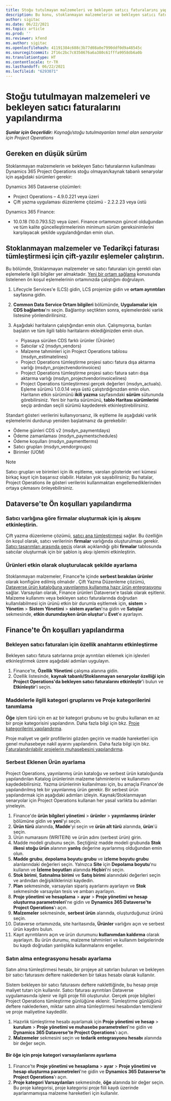 ```yaml
---
title: Stoğu tutulmayan malzemeleri ve bekleyen satıcı faturalarını yapılandırma
description: Bu konu, stoklanmayan malzemelerin ve bekleyen satıcı faturalarının nasıl etkinleştirileceğini açıklar.
author: sigitac
ms.date: 06/22/2021
ms.topic: article
ms.prod: ''
ms.reviewer: kfend
ms.author: sigitac
ms.openlocfilehash: 41191384c688c3b77d08a0e7990ddf0d9a48545c
ms.sourcegitcommit: 2f16c2bc7c8350676a6a380c61fffa9958db6a0b
ms.translationtype: HT
ms.contentlocale: tr-TR
ms.lasthandoff: 06/22/2021
ms.locfileid: "6293071"
---
```

# <a name="configure-non-stocked-materials-and-pending-vendor-invoices"></a>Stoğu tutulmayan malzemeleri ve bekleyen satıcı faturalarını yapılandırma

_**Şunlar için Geçerlidir:** Kaynağı/stoğu tutulmayanları temel alan senaryolar için Project Operations_

## <a name="minimum-version-requirement"></a>Gereken en düşük sürüm

Stoklanmayan malzemelerin ve bekleyen Satıcı faturalarının kullanılması Dynamics 365 Project Operations stoğu olmayan/kaynak tabanlı senaryolar için aşağıdaki sürümleri gerekir:

Dynamics 365 Dataverse çözümleri:

- Project Operations – 4.9.0.221 veya üzeri
- Çift yazma uygulaması düzenleme çözümü - 2.2.2.23 veya üstü

Dynamics 365 Finance:
- 10.0.18 (10.0.793.52) veya üzeri. Finance ortamınızın güncel olduğundan ve tüm kalite güncelleştirmelerinin minimum sürüm gereksinimlerini karşılayacak şekilde uygulandığından emin olun.

## <a name="run-dual-write-maps-for-non-stocked-materials-and-vendor-invoice-integration"></a>Stoklanmayan malzemeler ve Tedarikçi faturası tümleştirmesi için çift-yazılır eşlemeler çalıştırın.

Bu bölümde, Stoklanmayan malzemeler ve satıcı faturaları için gerekli olan eşlemelerle ilgili bilgiler yer almaktadır. [Yeni bir ortam sağlama](../environment/resource-provision-new-environment.md#run-project-operations-dual-write-maps) konusunda listelenen ön koşul eşlemelerinin ortamınızda çalıştığını doğrulayın.

1. Lifecycle Services'e (LCS) gidin, LCS projenize gidin ve **ortam ayrıntıları** sayfasına gidin.
2. **Common Data Service Ortam bilgileri** bölümünde, **Uygulamalar için CDS bağlantısı**'nı seçin. Bağlantıyı seçtikten sonra, eşlemelerdeki varlık listesine yönlendirilirsiniz.
3. Aşağıdaki haritaların çalıştığından emin olun. Çalışmıyorsa, bunları başlatın ve tüm ilgili tablo haritalarını eklediğinizden emin olun.

    - Piyasaya sürülen CDS farklı ürünler (Ürünler)
    - Satıcılar v2 (msdyn_vendors)
    - Malzeme tahminleri için Project Operations tablosu (msdyn_estimatelines)
    - Project Operations tümleştirme projesi satıcı fatura dışa aktarma varlığı (msdyn_projectvendorinvoices)
    - Project Operations tümleştirme projesi satıcı fatura satırı dışa aktarma varlığı (msdyn_projectvendorinvoicelines)
    - Project Operations tümleştirmesi gerçek değerleri (msdyn_actuals). Eşleme sürümü 1.0.0.14 veya üstü çalıştırdığınızdan emin olun. Haritanın etkin sürümünü **ikili yazma** sayfasındaki **sürüm** sütununda görebilirsiniz. Yeni bir harita sürümünü, **tablo Haritası sürümlerini** seçip ardından seçili sürümü kaydederek etkinleştirebilirsiniz.

Standart gösteri verilerini kullanıyorsanız, ilk eşitleme ile aşağıdaki varlık eşlemelerini durdurup yeniden başlatmanız da gerekebilir:
  - Ödeme günleri CDS v2 (msdyn_paymentdays)
  - Ödeme zamanlaması (msdyn_paymentschedules)
  - Ödeme koşulları (msdyn_paymentterms)
  - Satıcı grupları (msdyn_vendorgroups)
  - Birimler (UOM)

> [!NOTE]
> Satıcı grupları ve birimleri için ilk eşitleme, varolan gösteride veri kümesi birkaç kayıt için başarısız olabilir. Hataları yok sayabilirsiniz; Bu hatalar, Project Operations ile gösteri verilerini kullanmaktan engellemediklerinden ortaya çıkmasını önleyebilirsiniz.

## <a name="configure-prerequisites-in-dataverse"></a>Dataverse'te Ön koşulları yapılandırma

### <a name="activate-workflow-to-create-accounts-based-on-vendor-entity"></a>Satıcı varlığına göre firmalar oluşturmak için iş akışını etkinleştirin.

Çift yazma düzenleme çözümü, [satıcı ana tümleştirmesi](/dynamics365/fin-ops-core/dev-itpro/data-entities/dual-write/vendor-mapping) sağlar. Bu özelliğin ön koşul olarak, satıcı verilerinin **firmalar** varlığında oluşturulması gerekir. [Satıcı tasarımları arasında geçiş](/dynamics365/fin-ops-core/dev-itpro/data-entities/dual-write/vendor-switch) olarak açıklandığı gibi **firmalar** tablosunda satıcılar oluşturmak için bir şablon iş akışı işlemini etkinleştirin.

### <a name="set-products-to-be-created-as-active"></a>Ürünleri etkin olarak oluşturulacak şekilde ayarlama

Stoklanmayan malzemeler, Finance'te içinde **serbest bırakılan ürünler** olarak konfigüre edilmiş olmalıdır . Çift Yazma Düzenleme çözümü, [Dataverse ürün kataloğuna yayınlanmış kullanıma hazır ürün entegrasyonu](/dynamics365/fin-ops-core/dev-itpro/data-entities/dual-write/product-mapping) sağlar. Varsayılan olarak, Finance ürünleri Dataverse'e taslak olarak eşitlenir. Malzeme kullanımı veya bekleyen satıcı faturalarında doğrudan kullanılabilmesi için ürünü etkin bir durumla eşitlemek için, **sistem** > **Yönetim** > **Sistem Yönetimi** > **sistem ayarları**'na gidin ve **Satışlar** sekmesinde, **etkin durumdayken ürün oluştur**'u **Evet**'e ayarlayın.

## <a name="configure-prerequisites-in-finance"></a>Finance'te Ön koşulları yapılandırma

### <a name="enable-the-feature-key-for-pending-vendor-invoices"></a>Bekleyen satıcı faturaları için özellik anahtarını etkinleştirme

Bekleyen satıcı fatura satırlarına proje ayrıntıları eklemek için işlevleri etkinleştirmek üzere aşağıdaki adımları uygulayın.

1. Finance'te, **Özellik Yönetimi** çalışma alanına gidin.
2. Özellik listesinde, **kaynak tabanlı/Stoklanmayan senaryolar özelliği için Project Operations'da bekleyen satıcı faturalarını etkinleştir**'i bulun ve **Etkinleştir**'i seçin.

### <a name="define-category-groups-and-project-categories-for-items"></a>Maddelerle ilgili kategori gruplarını ve Proje kategorilerini tanımlama

**Öğe** işlem türü için en az bir kategori grubunu ve bu grubu kullanan en az bir proje kategorisini yapılandırın. Daha fazla bilgi için bkz. [Proje kategorilerini yapılandırma](../project-accounting/configure-project-categories.md#category-groups).

Proje maliyet ve gelir profillerini gözden geçirin ve madde hareketleri için genel muhasebeye nakil ayarını yapılandırın. Daha fazla bilgi için bkz. [Faturalandırılabilir projelerin muhasebesini yapılandırma](../project-accounting/configure-accounting-billable-projects.md).

### <a name="set-up-a-write-in-product"></a>Serbest Eklenen Ürün ayarlama

Project Operations, yayınlanmış ürün kataloğu ve serbest ürün kataloğunda yapılandırılan Katalog ürünlerinin malzeme tahminlerini ve kullanımını kaydedebilirsiniz. Yazma ürünlerinin kullanılması için, bu amaçla Finance'de yapılandırılmış tek bir yayınlanmış ürün gerekir. Bir serbest ürün yapılandırmak için aşağıdaki adımları izleyin. Kaynak/Stoklanmayan senaryolar için Project Operations kullanan her yasal varlıkta bu adımları yineleyin.

1. Finance'de **ürün bilgileri yönetimi** > **ürünler** > **yayımlanmış ürünler** bölümüne gidin ve **yeni**'yi seçin.
2. **Ürün türü** alanında, **Madde**'yi seçin ve **ürün alt türü** alanında, **ürün**'ü seçin.
3. Ürün numarasını (WRITEIN) ve ürün adını (serbest ürün) girin.
4. Madde modeli grubunu seçin. Seçtiğiniz madde modeli grubunda **Stok ilkesi stoğu ürün** alanının **yanlış** değerine ayarlanmış olduğundan emin olun.
5. **Madde grubu**, **depolama boyutu grubu** ve **izleme boyutu grubu** alanlarındaki değerleri seçin. Yalnızca **Site** için **Depolama boyutu**'nu kullanın ve **İzleme boyutları** alanında **Hiçbiri**'ni seçin.
6. **Stok birimi**, **Satınalma birimi** ve **Satış birimi** alanındaki değerleri seçin ve ardından değişikliklerinizi kaydedin.
7. **Plan** sekmesinde, varsayılan sipariş ayarlarını ayarlayın ve **Stok** sekmesinde varsayılan tesis ve ambarı ayarlayın.
8. **Proje yönetimi ve hesaplama** > **ayar** > **Proje yönetimi ve hesap oluşturma parametreleri**'ne gidin ve **Dynamics 365 Dataverse'te Project Operations**'ı açın. 
9. **Malzemeler** sekmesinde, **serbest ürün** alanında, oluşturduğunuz ürünü seçin.
10. Dataverse ortamınızda, site haritasında, **Ürünler** varlığını açın ve serbest ürün kaydını bulun. 
11. Kayıt ayrıntılarını açın ve ürün durumunu **kullanımdan kaldırma** olarak ayarlayın. Bu ürün durumu, malzeme tahminleri ve kullanım belgelerinde bu kaydı doğrudan yanlışlıkla kullanmalarını engeller.

### <a name="set-up-a-procurement-integration-account"></a>Satın alma entegrasyonu hesabı ayarlama

Satın alma tümleştirmesi hesabı, bir projeye ait satırları bulunan ve bekleyen bir satıcı faturasını deftere naklederken bir takas hesabı olarak kullanılır.

Sistem bekleyen bir satıcı faturasını deftere naklettiğinde, bu hesap proje maliyet tutarı için kullanılır. Satıcı faturası ayrıntıları Dataverse uygulamasında işlenir ve ilgili proje fiili oluşturulur. Gerçek proje bilgileri Project Operations tümleştirme günlüğüne eklenir. Tümleştirme günlüğünü deftere naklederken, miktar satın alma tümleştirmesi hesabından temizlenir ve proje maliyetine kaydedilir.

1. Hazırlık tümleştirme hesabı ayarlamak için **Proje yönetimi ve hesap** > **kurulum** > **Proje yönetimi ve muhasebe parametreleri**'ne gidin ve **Dynamics 365 Dataverse'te Project Operations**'ı açın. 
2. **Malzemeler** sekmesini seçin ve **tedarik entegrasyonu hesabı** alanında bir değer seçin.

#### <a name="set-up-project-category-defaults-for-an-item"></a>Bir öğe için proje kategori varsayılanlarını ayarlama

1. Finance'te **Proje yönetimi ve hesaplama** > **ayar** > **Proje yönetimi ve hesap oluşturma parametreleri**'ne gidin ve **Dynamics 365 Dataverse'te Project Operations**'ı açın. 
2. **Proje kategori Varsayılanları** sekmesinde, **öğe** alanında bir değer seçin. Bu proje kategorisi, proje kategorisi proje fiili kaydı üzerinde ayarlanmamışsa malzeme hareketleri için kullanılır.
